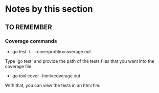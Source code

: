 # Notes by this section

## TO REMEMBER


### Coverage commands 
- go test ./... -coverprofile=coverage.out

Type 'go test' and provide the path of the tests files that you want into the coverage file.

- go tool cover -html=coverage.out

With that, you can view the tests in an html file.